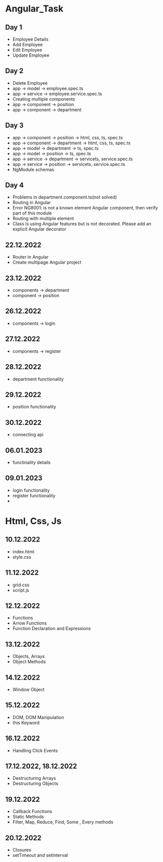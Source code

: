 # Angular_Task

 ## Day 1
   * Employee Details
   * Add Employee
   * Edit Employee
   * Update Employee
## Day 2
   * Delete Employee
   * app -> model -> employee.spec.ts
   * app -> service -> employee.service.spec.ts
   * Creating multiple components
   * app -> component -> position
   * app -> component -> department
## Day 3
   * app -> component -> position -> html, css, ts, spec.ts
   * app -> component -> department -> html, css, ts, spec.ts
   * app -> model -> department -> ts, spec.ts
   * app -> model -> position -> ts, spec.ts
   * app -> service -> department -> servicets, service.spec.ts
   * app -> service -> position -> servicets, service.spec.ts
   * NgModule schemas
## Day 4
   * Problems in  department.component.ts(not solved)
   * Routing in Angular
   * Error NG8001: is not a known element Angular component, then verify part of this module
   * Routing with multiple element
   * Class is using Angular features but is not decorated. Please add an explicit Angular decorator
## 22.12.2022
   * Router in Angular
   * Create multipage Angular project
## 23.12.2022
   * components -> department
   * component -> position
## 26.12.2022
   * components -> login
## 27.12.2022
   * components -> register
## 28.12.2022
   * department functionality
## 29.12.2022
   * position functionality
## 30.12.2022
   * connecting api
## 06.01.2023
   * functinality details
## 09.01.2023
   * login functionality
   * register functionality
   * 

# Html, Css, Js

## 10.12.2022
   * index.html
   * style.css
## 11.12.2022
   * grid.css
   * script.js
## 12.12.2022
   * Functions
   * Arrow Functions
   * Function Declaration and Expressions
## 13.12.2022
   * Objects, Arrays
   * Object Methods
## 14.12.2022
   * Window Object
## 15.12.2022
   * DOM, DOM Manipulation
   * this Keyword
## 16.12.2022
   * Handling Click Events
## 17.12.2022, 18.12.2022
   * Destructuring Arrays
   * Destructuring Objects
## 19.12.2022
   * Callback Functions
   * Static Methods
   * Filter, Map, Reduce, Find, Some , Every methods
## 20.12.2022
   * Closures
   * setTimeout and setInterval